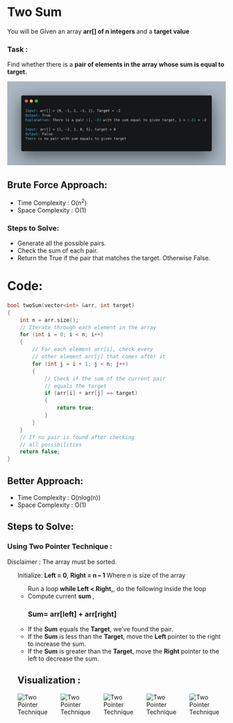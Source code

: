 <h1> Two Sum </h1>
<p>
  You will be Given an array <b>arr[] of n integers </b> and a <b>target value</b>
</p>
<p>
  <h3>Task :</h3> Find whether there is a <b>pair of elements in the array whose sum is equal to target.</b>
</p>

![Solution Explanation](./carbon.png)
<p>
  <h2>Brute Force Approach:    </h2>
  <ul>
    <li>Time Complexity : O(n<sup>2</sup>) </li>
    <li>Space Complexity : O(1) </li>
  </ul>
<p>
  <h3>Steps to Solve:</h3>
</p>
<ul>
  <li>Generate all the possible pairs.</li>
  <li>Check the sum of each pair.</li>
  <li>Return the True if the pair that matches the target. Otherwise False.</li>
</ul>

<h1>Code: </h1>

```cpp
bool twoSum(vector<int> &arr, int target)
{
    int n = arr.size();
    // Iterate through each element in the array
    for (int i = 0; i < n; i++)
    {
        // For each element arr[i], check every
        // other element arr[j] that comes after it
        for (int j = i + 1; j < n; j++)
        {
            // Check if the sum of the current pair
            // equals the target
            if (arr[i] + arr[j] == target)
            {
                return true;
            }
        }
    }
    // If no pair is found after checking
    // all possibilities
    return false;
}
```
<p>
  <h2>Better Approach:</h2>
</p>
  <ul>
    <li>Time Complexity : O(nlog(n))</li>
    <li>Space Complexity : O(1) </li>
  </ul>
<p>
  <h2>Steps to Solve:</h2>
</p>
<h3> Using Two Pointer Technique :</h3>
Disclaimer : The array must be sorted.
<ul>
  Initialize: <b>Left = 0</b>, <b>Right = n – 1</b> Where n is size of the array
<ul>
 Run a loop <b>while Left < Right,</b>, do the following inside the loop

  <li>Compute current <b>sum</b> , <h3>Sum= arr[left] + arr[right] </h3></li>
  <li>If the <b>Sum</b> equals the <b>Target</b>, we’ve found the pair.</li>
  <li>If the <b>Sum</b> is less than the <b>Target</b>, move the <b>Left </b> pointer to the right to increase the sum.</li>
  <li>If the <b>Sum</b> is greater than the <b>Target</b>, move the <b>Right </b> pointer to the left to decrease the sum.</li>

</ul>
<h2>
    Visualization :
</h2>
<div style="display: flex; overflow-x: scroll; gap: 30px;">
    <img src="https://media.geeksforgeeks.org/wp-content/uploads/20240930115147/two-pointer-tech-1.webp" alt="Two Pointer Technique" width="450" heigth="400"> 
    <img src="https://media.geeksforgeeks.org/wp-content/uploads/20240930115143/two-pointer-tech--2.webp" alt="Two Pointer Technique" width="450">
    <img src="https://media.geeksforgeeks.org/wp-content/uploads/20240930115144/two-pointer-tech--3.webp" alt="Two Pointer Technique" width="450">
   <img src="https://media.geeksforgeeks.org/wp-content/uploads/20240930115145/two-pointer-tech--4.webp" alt="Two Pointer Technique" width="450">
   <img src="https://media.geeksforgeeks.org/wp-content/uploads/20240930115146/two-pointer-tech--5.webp" alt="Two Pointer Technique" width="450">
   <img src="https://media.geeksforgeeks.org/wp-content/uploads/20240930115146/two-pointer-tech--6.webp" alt="Two Pointer Technique" width="450">
</div>






